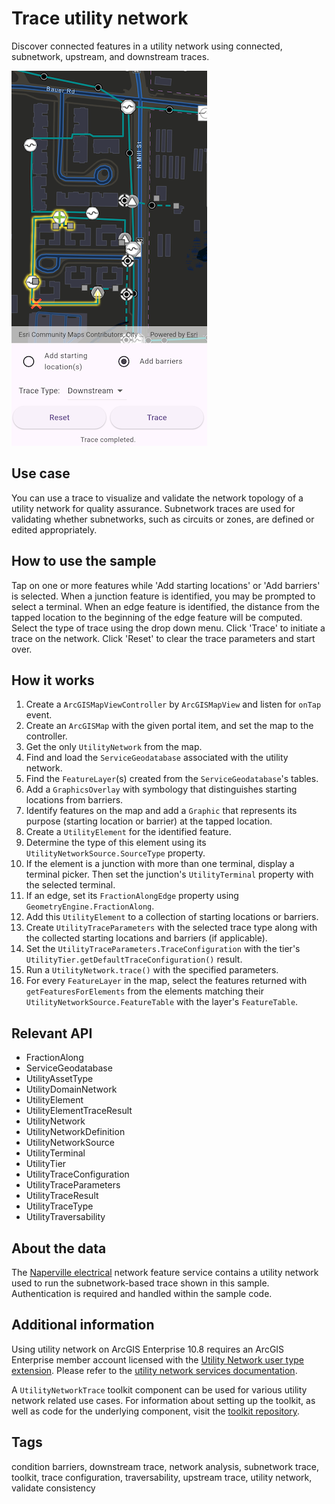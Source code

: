 # Trace utility network

Discover connected features in a utility network using connected, subnetwork, upstream, and downstream traces.

![Image of trace utility network](trace_utility_network.png)

## Use case

You can use a trace to visualize and validate the network topology of a utility network for quality assurance. Subnetwork traces are used for validating whether subnetworks, such as circuits or zones, are defined or edited appropriately.

## How to use the sample

Tap on one or more features while 'Add starting locations' or 'Add barriers' is selected. When a junction feature is identified, you may be prompted to select a terminal. When an edge feature is identified, the distance from the tapped location to the beginning of the edge feature will be computed. Select the type of trace using the drop down menu. Click 'Trace' to initiate a trace on the network. Click 'Reset' to clear the trace parameters and start over.

## How it works

1. Create a `ArcGISMapViewController` by `ArcGISMapView` and listen for `onTap` event.
2. Create an `ArcGISMap` with the given portal item, and set the map to the controller.
3. Get the only `UtilityNetwork` from the map.
4. Find and load the `ServiceGeodatabase` associated with the utility network.
5. Find the `FeatureLayer`(s) created from the `ServiceGeodatabase`'s tables.
6. Add a `GraphicsOverlay` with symbology that distinguishes starting locations from barriers.
7. Identify features on the map and add a `Graphic` that represents its purpose (starting location or barrier) at the tapped location.
8. Create a `UtilityElement` for the identified feature.
9. Determine the type of this element using its `UtilityNetworkSource.SourceType` property.
10. If the element is a junction with more than one terminal, display a terminal picker. Then set the junction's `UtilityTerminal` property with the selected terminal.
11. If an edge, set its `FractionAlongEdge` property using `GeometryEngine.FractionAlong`.
12. Add this `UtilityElement` to a collection of starting locations or barriers.
13. Create `UtilityTraceParameters` with the selected trace type along with the collected starting locations and barriers (if applicable).
14. Set the `UtilityTraceParameters.TraceConfiguration` with the tier's `UtilityTier.getDefaultTraceConfiguration()` result.
15. Run a `UtilityNetwork.trace()` with the specified parameters.
16. For every `FeatureLayer` in the map, select the features returned with `getFeaturesForElements` from the elements matching their `UtilityNetworkSource.FeatureTable` with the layer's `FeatureTable`.

## Relevant API

* FractionAlong
* ServiceGeodatabase
* UtilityAssetType
* UtilityDomainNetwork
* UtilityElement
* UtilityElementTraceResult
* UtilityNetwork
* UtilityNetworkDefinition
* UtilityNetworkSource
* UtilityTerminal
* UtilityTier
* UtilityTraceConfiguration
* UtilityTraceParameters
* UtilityTraceResult
* UtilityTraceType
* UtilityTraversability

## About the data

The [Naperville electrical](https://sampleserver7.arcgisonline.com/server/rest/services/UtilityNetwork/NapervilleElectric/FeatureServer) network feature service contains a utility network used to run the subnetwork-based trace shown in this sample. Authentication is required and handled within the sample code.

## Additional information

Using utility network on ArcGIS Enterprise 10.8 requires an ArcGIS Enterprise member account licensed with the [Utility Network user type extension](https://enterprise.arcgis.com/en/portal/latest/administer/windows/license-user-type-extensions.htm#ESRI_SECTION1_41D78AD9691B42E0A8C227C113C0C0BF). Please refer to the [utility network services documentation](https://enterprise.arcgis.com/en/server/latest/publish-services/windows/utility-network-services.htm).

A `UtilityNetworkTrace` toolkit component can be used for various utility network related use cases. For information about setting up the toolkit, as well as code for the underlying component, visit the [toolkit repository](https://github.com/Esri/arcgis-maps-sdk-swift-toolkit).

## Tags

condition barriers, downstream trace, network analysis, subnetwork trace, toolkit, trace configuration, traversability, upstream trace, utility network, validate consistency
